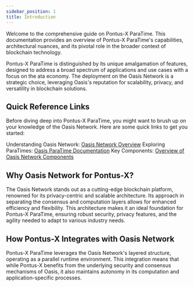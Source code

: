 ```yaml
---
sidebar_position: 1
title: Introduction
---
```


Welcome to the comprehensive guide on Pontus-X ParaTime. This documentation provides an overview of Pontus-X ParaTime's capabilities, architectural nuances, and its pivotal role in the broader context of blockchain technology.

Pontus-X ParaTime is distinguished by its unique amalgamation of features, designed to address a broad spectrum of applications and use cases with a focus on the ata economy. The deployment on the Oasis Network is a strategic choice, leveraging Oasis's reputation for scalability, privacy, and versatility in blockchain solutions.

## Quick Reference Links

Before diving deep into Pontus-X ParaTime, you might want to brush up on your knowledge of the Oasis Network. Here are some quick links to get you started:

Understanding Oasis Network: [Oasis Network Overview](https://docs.oasis.io/general/oasis-network/ )
Exploring ParaTimes: [Oasis ParaTime Documentation](https://docs.oasis.io/paratime/)
Key Components: [Overview of Oasis Network Components](https://docs.oasis.io/core/high-level-components)

## Why Oasis Network for Pontus-X?

The Oasis Network stands out as a cutting-edge blockchain platform, renowned for its privacy-centric and scalable architecture. Its approach in separating the consensus and computation layers allows for enhanced efficiency and flexibility. This architecture makes it an ideal foundation for Pontus-X ParaTime, ensuring robust security, privacy features, and the agility needed to adapt to various industry needs.

## How Pontus-X Integrates with Oasis Network

Pontus-X ParaTime leverages the Oasis Network's layered structure, operating as a parallel runtime environment. This integration means that while Pontus-X benefits from the underlying security and consensus mechanisms of Oasis, it also maintains autonomy in its computation and application-specific processes. 
